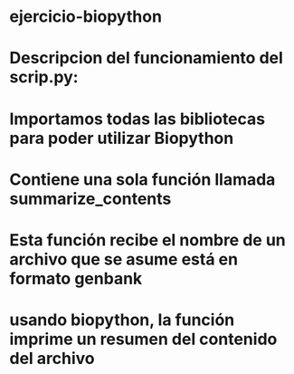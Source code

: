 # ejercicio-biopython
# Descripcion del funcionamiento  del scrip.py:
# Importamos todas las bibliotecas para poder utilizar Biopython
# Contiene una sola función llamada summarize_contents
# Esta función recibe el nombre de un archivo que se asume está en formato genbank
# usando biopython, la función imprime un resumen del contenido del archivo
